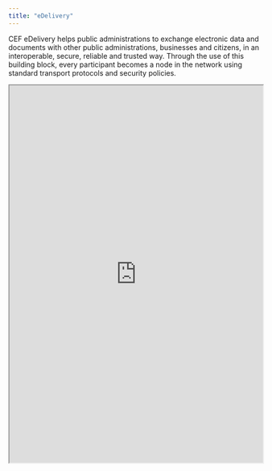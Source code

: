 ```yaml
---
title: "eDelivery"
---
```


CEF eDelivery helps public administrations to exchange electronic data and documents with other public administrations, businesses and citizens, in an interoperable, secure, reliable and trusted way. Through the use of this building block, every participant becomes a node in the network using standard transport protocols and security policies.

<iframe height="750" width="100%" src="https://ewelton.github.io/ktest/wiki.html#eDelivery"></iframe>
